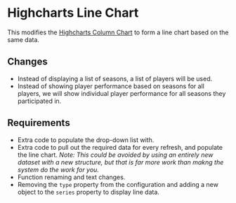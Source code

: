 # Highcharts Line Chart
This modifies the [Highcharts Column Chart](https://github.com/teochewthunder/hsbar) to form a line chart based on the same data.

## Changes
- Instead of displaying a list of seasons, a list of players will be used.
- Instead of showing player performance based on seasons for all players, we will show individual player performance for all seasons they participated in.

## Requirements
- Extra code to populate the drop-down list with.
- Extra code to pull out the required data for every refresh, and populate the line chart. *Note: This could be avoided by using an entirely new dataset with a new structure, but that is far more work than makng the system do the work for you.*
- Function renaming and text changes.
- Removing the `type` property from the configuration and adding a new object to the `series` property to display line data.
